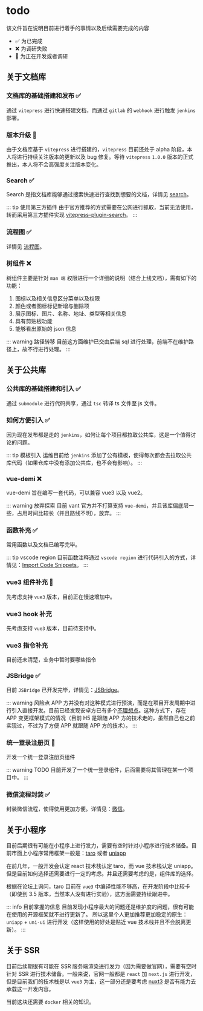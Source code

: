 # todo

该文件旨在说明目前进行着手的事情以及后续需要完成的内容

+ :white_check_mark: 为已完成
+ :x: 为调研失败
+ :raised_hands: 为正在开发或者调研


## 关于文档库

### 文档库的基础搭建和发布 :white_check_mark:

通过 `vitepress` 进行快速搭建文档，而通过 `gitlab` 的 `webhook` 进行触发 `jenkins` 部署。

### 版本升级 :raised_hands:

由于文档库基于 `vitepress` 进行搭建的，`vitepress` 目前还处于 alpha 阶段，本人将进行持续关注版本的更新以及 bug 修复。等待 `vitepress` `1.0.0` 版本的正式推出，本人将不会高强度关注版本变化。

### Search :white_check_mark:

Search 是指文档库能够通过搜索快速进行查找到想要的文档，详情见 [search](https://vitepress.vuejs.org/guide/theme-search)。

::: tip 使用第三方插件
由于官方推荐的方式需要在公网进行抓取，当前无法使用，转而采用第三方插件实现 [vitepress-plugin-search](https://github.com/emersonbottero/vitepress-plugin-search)。
:::

### 流程图 :white_check_mark:

详情见 [流程图](/frontend-flow-chart-guide/README.html)。

### 树组件 :x:

树组件主要是针对 `man 端` 权限进行一个详细的说明（结合上线文档），需有如下的功能：

1. 图标以及相关信息区分菜单以及权限
2. 颜色或者图标标记新增与删除项
3. 展示图标、图片、名称、地址、类型等相关信息
4. 具有剪贴板功能
5. 能够看出原始的 json 信息

::: warning 路径转移
目前这方面维护已交由后端 sql 进行处理，前端不在维护路径上，故不行进行处理。
:::

## 关于公共库

### 公共库的基础搭建和引入 :white_check_mark:

通过 `submodule` 进行代码共享，通过 `tsc` 转译 ts 文件至 js 文件。

### 如何方便引入 :white_check_mark:

因为现在发布都是走的 `jenkins`，如何让每个项目都拉取公共库，这是一个值得讨论的问题。

::: tip 模板引入
运维目前给 `jenkins` 添加了公有模板，使得每次都会去拉取公共库代码（如果仓库中没有添加公共库，也不会有影响）。
:::

### vue-demi :x:

vue-demi 旨在编写一套代码，可以兼容 vue3 以及 vue2。

::: warning 放弃探索
目前 vant 官方并不打算支持 `vue-demi`，并且该库偏底层一些，占用时间比较长（并且路线不明），放弃。
:::

### 函数补充 :white_check_mark:

常用函数以及文档已编写完毕。

::: tip vscode region
目前函数注释通过 `vscode region` 进行代码引入的方式，详情见：[Import Code Snippets](https://vitepress.vuejs.org/guide/markdown#import-code-snippets)。
:::

### vue3 组件补充 :raised_hands:

先考虑支持 `vue3` 版本，目前正在慢速增加中。

### vue3 hook 补充

先考虑支持 `vue3` 版本，目前待支持中。

### vue3 指令补充

目前还未清楚，业务中暂时要哪些指令

### JSBridge :white_check_mark:

目前 `JSBridge` 已开发完毕，详情见：[JSBridge](/frontend-js-bridge-guide/README.html)。

::: warning 风险点
APP 方并没有对这种模式进行预演，而是在项目开发周期中进行引入直接开发。目前已经发现安卓方已有多个[不理想点](/frontend-js-bridge-guide/index.html)。这种方式下，存在 APP 变更框架模式的情况（目前 H5 是跟随 APP 方的技术走的，虽然自己也之前实现过，不过为了方便 APP 就跟随 APP 方的技术）。
:::

### 统一登录注册页 :raised_hands:

开发一个统一登录注册页组件

::: warning TODO
目前开发了一个统一登录组件，后面需要将其管理在某一个项目中。
:::

### 微信流程封装 :white_check_mark:

封装微信流程，使得使用更加方便。详情见：[微信](/frontend-common-guide/utils/weChat.html)。

## 关于小程序

目前后期很有可能在小程序上进行发力，需要有空时针对小程序进行技术储备。目前市面上小程序常用框架一般是：[taro](https://docs.taro.zone/docs/) 或者 [uniapp](https://uniapp.dcloud.net.cn/)

在前几年，一般开发会认定 react 技术栈认定 taro，而 vue 技术栈认定 uniapp。但是目前如何选择还需要进行一定的考虑。并且还需要考虑的是，组件库的选择。

根据在论坛上询问，taro 目前在 `vue3` 中编译性能不够高，在开发阶段中比较卡（即使到 3.5 版本，当然本人没有进行实验），这方面需要持续跟进中。

::: info 目前掌握的信息
目前发现小程序最大的问题还是维护度的问题，很有可能在使用的开源框架就不进行更新了。
所以这里个人更加推荐更加稳定的原生：
`uniapp` + `uni-ui` 进行开发（这样使用的好处是贴近 vue 技术栈并且不会脱离更新）。
:::

## 关于 SSR

目前后续期很有可能在 SSR 服务端渲染进行发力（因为需要做官网），需要有空时针对 SSR 进行技术储备。一般来说，官网一般都是 `react` 加 `next.js` 进行开发，但是目前我们的技术栈是以 `vue3` 为主，这一部分还是要考虑 [nuxt3](https://v3.nuxtjs.org/) 是否有能力去承载这一开发内容。

当前这块还需要 `docker` 相关的知识。